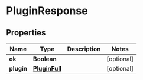 
# PluginResponse

## Properties
Name | Type | Description | Notes
------------ | ------------- | ------------- | -------------
**ok** | **Boolean** |  |  [optional]
**plugin** | [**PluginFull**](PluginFull.md) |  |  [optional]



